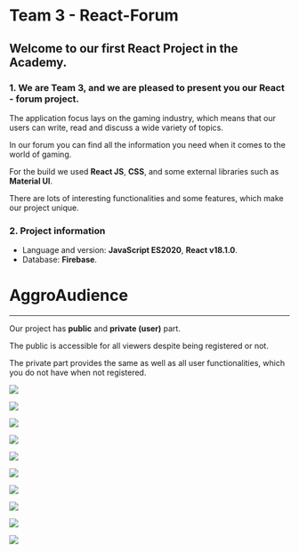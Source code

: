# Team 3 - React-Forum

## Welcome to our first React Project in the Academy.

### 1. We are Team 3, and we are pleased to present you our React - forum project.

The application focus lays on the gaming industry, which means that our users can write, read and discuss a wide variety of topics.

In our forum you can find all the information you need when it comes to the world of gaming.

For the build we used **React JS**, **CSS**, and some external libraries such as **Material UI**.

There are lots of interesting functionalities and some features, which make our project unique.

### 2. Project information

- Language and version: **JavaScript ES2020**, **React v18.1.0**.
- Database: **Firebase**.

# AggroAudience

---

Our project has **public** and **private (user)** part.

The public is accessible for all viewers despite being registered or not.

The private part provides the same as well as all user functionalities, which you do not have when not registered.

![](markdown/1.png)

![](markdown/6.png)

![](markdown/5.png)

![](markdown/4.png)

![](markdown/3.png)

![](markdown/10.png)

![](markdown/2.png)

![](markdown/7.png)

![](markdown/8.png)

![](markdown/9.png)
